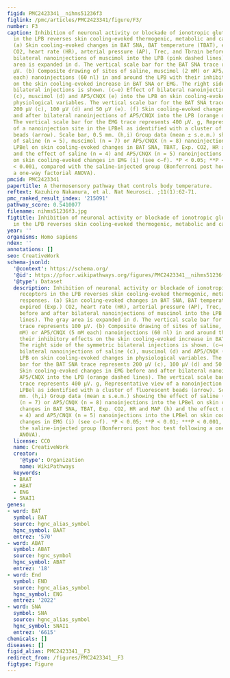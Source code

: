 ```yaml
---
figid: PMC2423341__nihms51236f3
figlink: /pmc/articles/PMC2423341/figure/F3/
number: F3
caption: Inhibition of neuronal activity or blockade of ionotropic glutamate receptors
  in the LPB reverses skin cooling-evoked thermogenic, metabolic and cardiac responses.
  (a) Skin cooling-evoked changes in BAT SNA, BAT temperature (TBAT), expired (Exp.)
  CO2, heart rate (HR), arterial pressure (AP), Trec, and Tbrain before and after
  bilateral nanoinjections of muscimol into the LPB (pink dashed lines). The gray
  area is expanded in d. The vertical scale bar for the BAT SNA trace represents 100
  μV. (b) Composite drawing of sites of saline, muscimol (2 mM) or AP5/CNQX (5 mM
  each) nanoinjections (60 nl) in and around the LPB with their inhibitory effects
  on the skin cooling-evoked increase in BAT SNA or EMG. The right side of the symmetric
  bilateral injections is shown. (c–e) Effect of bilateral nanoinjections of saline
  (c), muscimol (d) and AP5/CNQX (e) into the LPB on skin cooling-evoked changes in
  physiological variables. The vertical scale bar for the BAT SNA trace represents
  200 μV (c), 100 μV (d) and 50 μV (e). (f) Skin cooling-evoked changes in EMG before
  and after bilateral nanoinjections of AP5/CNQX into the LPB (orange dashed lines).
  The vertical scale bar for the EMG trace represents 400 μV. g, Representative view
  of a nanoinjection site in the LPBel as identified with a cluster of fluorescent
  beads (arrow). Scale bar, 0.5 mm. (h,i) Group data (mean ± s.e.m.) showing the effect
  of saline (n = 5), muscimol (n = 7) or AP5/CNQX (n = 8) nanoinjections into the
  LPBel on skin cooling-evoked changes in BAT SNA, TBAT, Exp. CO2, HR and MAP (h)
  and the effect of saline (n = 4) and AP5/CNQX (n = 5) nanoinjections into the LPBel
  on skin cooling-evoked changes in EMG (i) (see c–f). *P < 0.05; **P < 0.01; ***P
  < 0.001, compared with the saline-injected group (Bonferroni post hoc test following
  a one-way factorial ANOVA).
pmcid: PMC2423341
papertitle: A thermosensory pathway that controls body temperature.
reftext: Kazuhiro Nakamura, et al. Nat Neurosci. ;11(1):62-71.
pmc_ranked_result_index: '215091'
pathway_score: 0.5410077
filename: nihms51236f3.jpg
figtitle: Inhibition of neuronal activity or blockade of ionotropic glutamate receptors
  in the LPB reverses skin cooling-evoked thermogenic, metabolic and cardiac responses
year: ''
organisms: Homo sapiens
ndex: ''
annotations: []
seo: CreativeWork
schema-jsonld:
  '@context': https://schema.org/
  '@id': https://pfocr.wikipathways.org/figures/PMC2423341__nihms51236f3.html
  '@type': Dataset
  description: Inhibition of neuronal activity or blockade of ionotropic glutamate
    receptors in the LPB reverses skin cooling-evoked thermogenic, metabolic and cardiac
    responses. (a) Skin cooling-evoked changes in BAT SNA, BAT temperature (TBAT),
    expired (Exp.) CO2, heart rate (HR), arterial pressure (AP), Trec, and Tbrain
    before and after bilateral nanoinjections of muscimol into the LPB (pink dashed
    lines). The gray area is expanded in d. The vertical scale bar for the BAT SNA
    trace represents 100 μV. (b) Composite drawing of sites of saline, muscimol (2
    mM) or AP5/CNQX (5 mM each) nanoinjections (60 nl) in and around the LPB with
    their inhibitory effects on the skin cooling-evoked increase in BAT SNA or EMG.
    The right side of the symmetric bilateral injections is shown. (c–e) Effect of
    bilateral nanoinjections of saline (c), muscimol (d) and AP5/CNQX (e) into the
    LPB on skin cooling-evoked changes in physiological variables. The vertical scale
    bar for the BAT SNA trace represents 200 μV (c), 100 μV (d) and 50 μV (e). (f)
    Skin cooling-evoked changes in EMG before and after bilateral nanoinjections of
    AP5/CNQX into the LPB (orange dashed lines). The vertical scale bar for the EMG
    trace represents 400 μV. g, Representative view of a nanoinjection site in the
    LPBel as identified with a cluster of fluorescent beads (arrow). Scale bar, 0.5
    mm. (h,i) Group data (mean ± s.e.m.) showing the effect of saline (n = 5), muscimol
    (n = 7) or AP5/CNQX (n = 8) nanoinjections into the LPBel on skin cooling-evoked
    changes in BAT SNA, TBAT, Exp. CO2, HR and MAP (h) and the effect of saline (n
    = 4) and AP5/CNQX (n = 5) nanoinjections into the LPBel on skin cooling-evoked
    changes in EMG (i) (see c–f). *P < 0.05; **P < 0.01; ***P < 0.001, compared with
    the saline-injected group (Bonferroni post hoc test following a one-way factorial
    ANOVA).
  license: CC0
  name: CreativeWork
  creator:
    '@type': Organization
    name: WikiPathways
  keywords:
  - BAAT
  - ABAT
  - ENG
  - SNAI1
genes:
- word: BAT
  symbol: BAT
  source: hgnc_alias_symbol
  hgnc_symbol: BAAT
  entrez: '570'
- word: ABAT
  symbol: ABAT
  source: hgnc_symbol
  hgnc_symbol: ABAT
  entrez: '18'
- word: End
  symbol: END
  source: hgnc_alias_symbol
  hgnc_symbol: ENG
  entrez: '2022'
- word: SNA
  symbol: SNA
  source: hgnc_alias_symbol
  hgnc_symbol: SNAI1
  entrez: '6615'
chemicals: []
diseases: []
figid_alias: PMC2423341__F3
redirect_from: /figures/PMC2423341__F3
figtype: Figure
---
```

